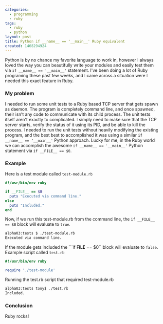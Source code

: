 ```yaml
---
categories:
  - programming
  - ruby
tags:
  - ruby
  - python
layout: post
title: Python if __name__ == '__main__' Ruby equivalent
created: 1468294924
---
```


Python is by no chance my favorite language to work in, however I always loved the way you can beautifully write your modules and easily test them via `if __name__ == '__main__'` statement. I've been doing a lot of Ruby programing these past few weeks, and I came across a situation were I needed this exact feature in Ruby.  

### My problem

I needed to run some unit tests to a Ruby based TCP server that gets spawn as daemon. The program is completely command line, and once spawned, their isn't any code to communicate with its child process. The unit tests itself aren't exactly to complicated. I simply need to make sure that the TCP server starts, verify the status of it using its PID, and be able to kill the process. I needed to run the unit tests without heavily modifying the existing program, and the best best to accomplished it was using a similar `if __name__ == '__main__'` Python approach.  Lucky for me, in the Ruby world we can accomplish the awesome `if __name__ == '__main__'` Python statement via `if __FILE__ == $0`.

### Example

Here is a test module called `test-module.rb`

```ruby
#!/usr/bin/env ruby

if __FILE__ == $0
  puts "Executed via command line."
else
  puts "Included."
end
```

Now, if we run this test-module.rb from the command line, the `if __FILE__ == $0` block will evaluate to `true`.

```bash
alpha03:tests $ ./test-module.rb
Executed via command line.
```

If the module gets included the ```if __FILE__ == $0`` block will evaluate to `false`. Example script called `test.rb`

```ruby
#!/usr/bin/env ruby

require './test-module'
```

Running the test.rb script that required test-module.rb

```bash
alpha03:tests tony$ ./test.rb
Included.
```

### Conclusion

Ruby rocks!
